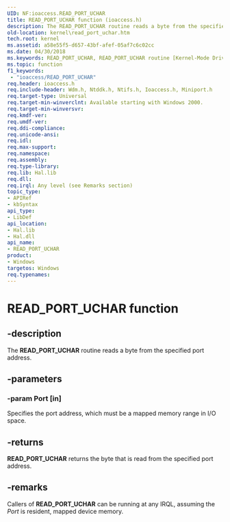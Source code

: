 ```yaml
---
UID: NF:ioaccess.READ_PORT_UCHAR
title: READ_PORT_UCHAR function (ioaccess.h)
description: The READ_PORT_UCHAR routine reads a byte from the specified port address.
old-location: kernel\read_port_uchar.htm
tech.root: kernel
ms.assetid: a58e55f5-d657-43bf-afef-05af7c6c02cc
ms.date: 04/30/2018
ms.keywords: READ_PORT_UCHAR, READ_PORT_UCHAR routine [Kernel-Mode Driver Architecture], k103_d0d69b7f-15ad-4a72-ad99-6a5753348f6a.xml, kernel.read_port_uchar, wdm/READ_PORT_UCHAR
ms.topic: function
f1_keywords:
 - "ioaccess/READ_PORT_UCHAR"
req.header: ioaccess.h
req.include-header: Wdm.h, Ntddk.h, Ntifs.h, Ioaccess.h, Miniport.h
req.target-type: Universal
req.target-min-winverclnt: Available starting with Windows 2000.
req.target-min-winversvr: 
req.kmdf-ver: 
req.umdf-ver: 
req.ddi-compliance: 
req.unicode-ansi: 
req.idl: 
req.max-support: 
req.namespace: 
req.assembly: 
req.type-library: 
req.lib: Hal.lib
req.dll: 
req.irql: Any level (see Remarks section)
topic_type:
- APIRef
- kbSyntax
api_type:
- LibDef
api_location:
- Hal.lib
- Hal.dll
api_name:
- READ_PORT_UCHAR
product:
- Windows
targetos: Windows
req.typenames: 
---
```


# READ_PORT_UCHAR function


## -description


The <b>READ_PORT_UCHAR</b> routine reads a byte from the specified port address.


## -parameters




### -param Port [in]

Specifies the port address, which must be a mapped memory range in I/O space. 


## -returns



<b>READ_PORT_UCHAR</b> returns the byte that is read from the specified port address.




## -remarks



Callers of <b>READ_PORT_UCHAR</b> can be running at any IRQL, assuming the <i>Port</i> is resident, mapped device memory.



